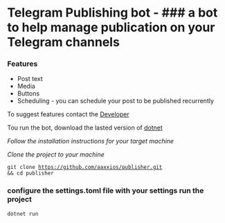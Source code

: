 # Telegram Publishing bot - ### a bot to help manage publication  on your Telegram channels

### Features
- Post text
- Media
- Buttons
- Scheduling - you can schedule your post to be published recurrently


To suggest features contact the [Developer](https:t.me/frozymelon)


Tou run the bot, download the lasted version of [dotnet](https://dotnet.microsoft.com/en-us/download/dotnet/8)

_Follow the installation instructions for your target machine_


_Clone the project to your machine_

<code>git clone https://github.com/aaxxios/publisher.git && cd publisher</code>

### configure the __settings.toml__ file with your settings run the project

<code>dotnet run</code>

